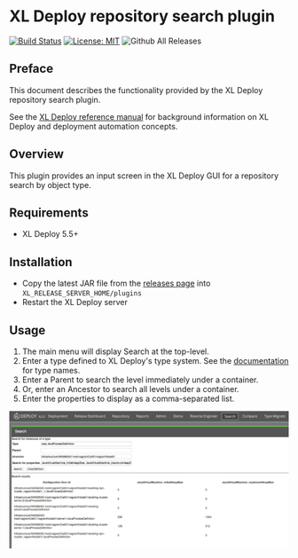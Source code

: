# XL Deploy repository search plugin #

[![Build Status][xld-repo-search-plugin-travis-image]][xld-repo-search-plugin-travis-url]
[![License: MIT][xld-repo-search-plugin-license-image]][xld-repo-search-plugin-license-url]
![Github All Releases][xld-repo-search-plugin-downloads-image]

[xld-repo-search-plugin-travis-image]: https://travis-ci.org/xebialabs-community/xld-repo-search-plugin.svg?branch=master
[xld-repo-search-plugin-travis-url]: https://travis-ci.org/xebialabs-community/xld-repo-search-plugin
[xld-repo-search-plugin-license-image]: https://img.shields.io/badge/License-MIT-yellow.svg
[xld-repo-search-plugin-license-url]: https://opensource.org/licenses/MIT
[xld-repo-search-plugin-downloads-image]: https://img.shields.io/github/downloads/xebialabs-community/xld-repo-search-plugin/total.svg

## Preface

This document describes the functionality provided by the XL Deploy repository search plugin.

See the [XL Deploy reference manual](https://docs.xebialabs.com/xl-deploy) for background information on XL Deploy and deployment automation concepts.

## Overview

This plugin provides an input screen in the XL Deploy GUI for a repository search by object type.

## Requirements

* XL Deploy 5.5+

## Installation

* Copy the latest JAR file from the [releases page](https://github.com/xebialabs-community/xld-repo-search-plugin/releases) into `XL_RELEASE_SERVER_HOME/plugins` 
* Restart the XL Deploy server

## Usage ##

1. The main menu will display Search at the top-level.
2. Enter a type defined to XL Deploy's type system.  See the [documentation](https://docs.xebialabs.com/xl-deploy/7.2.x/) for type names.
3. Enter a Parent to search the level immediately under a container.
4. Or, enter an Ancestor to search all levels under a container.
5. Enter the properties to display as a comma-separated list.

![search image](images/search-1.png)







